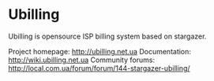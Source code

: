 Ubilling
========

Ubilling is opensource ISP billing system based on stargazer.

Project homepage: http://ubilling.net.ua
Documentation: http://wiki.ubilling.net.ua
Community forums: http://local.com.ua/forum/forum/144-stargazer-ubilling/

